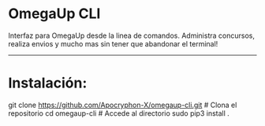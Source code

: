 # OmegaUp CLI
Interfaz para OmegaUp desde la linea de comandos. Administra concursos, realiza envios y mucho mas sin tener que abandonar el terminal!

---

# Instalación:

git clone https://github.com/Apocryphon-X/omegaup-cli.git # Clona el repositorio
cd omegaup-cli                                            # Accede al directorio
sudo pip3 install .                                       
